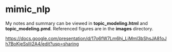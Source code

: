 # mimic_nlp

My notes and summary can be viewed in **topic_modeling.html** and **topic_modeling.pmd**.  Referenced figures are in the **images** directory.

https://docs.google.com/presentation/d/17o6fW7Lm6hj_LjMml3bShsJA81oJh7BoKjeSsIIi2A4/edit?usp=sharing
